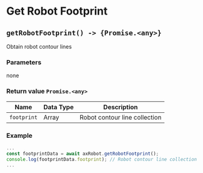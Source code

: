 ﻿# Get Robot Footprint

## `getRobotFootprint() -> {Promise.<any>}`

Obtain robot contour lines


### Parameters
none

### Return value `Promise.<any>`


| Name  | Data Type | Description                    |
| ------ | ------ | ------------------------ |
| `footprint` | Array | Robot contour line collection |


### Example

```typescript
...
const footprintData = await axRobot.getRobotFootprint();
console.log(footprintData.footprint); // Robot contour line collection
...
```

